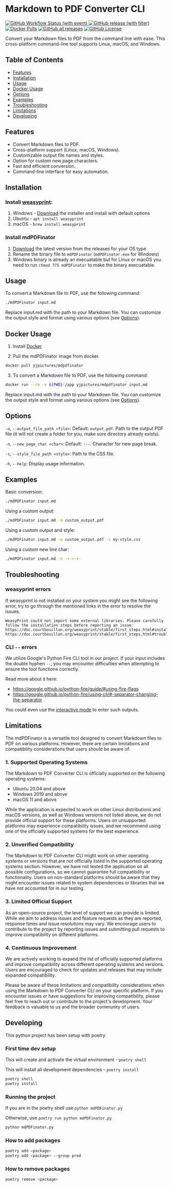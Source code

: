 # Markdown to PDF Converter CLI

[![GitHub Workflow Status (with event)](https://img.shields.io/github/actions/workflow/status/yjpictures/mdPDFinator/release-binaries.yml?logo=github&label=build%20and%20test)
](https://github.com/yjpictures/mdPDFinator)
[![GitHub release (with filter)](https://img.shields.io/github/v/release/yjpictures/mdPDFinator)
](https://github.com/yjpictures/mdPDFinator/releases/latest)
[![Docker Pulls](https://img.shields.io/docker/pulls/yjpictures/mdpdfinator?logo=docker)](https://hub.docker.com/r/yjpictures/mdpdfinator)
[![GitHub all releases](https://img.shields.io/github/downloads/yjpictures/mdPDFinator/total?logo=github)](https://github.com/yjpictures/mdPDFinator/releases)
[![GitHub License](https://img.shields.io/github/license/yjpictures/mdPDFinator)
](https://github.com/yjpictures/mdPDFinator/blob/master/LICENSE)

Convert your Markdown files to PDF from the command line with ease. This cross-platform command-line tool supports Linux, macOS, and Windows.



## Table of Contents

- [Features](#features)
- [Installation](#installation)
- [Usage](#usage)
- [Docker Usage](#docker-usage)
- [Options](#options)
- [Examples](#examples)
- [Troubleshooting](#troubleshooting)
- [Limitations](#limitations)
- [Developing](#developing)



## Features

- Convert Markdown files to PDF.
- Cross-platform support (Linux, macOS, Windows).
- Customizable output file names and styles.
- Option for custom new page characters.
- Fast and efficient conversion.
- Command-line interface for easy automation.



## Installation

### Install [weasyprint](https://doc.courtbouillon.org/weasyprint/stable/first_steps.html#installation):
1. Windows - [Download](https://github.com/tschoonj/GTK-for-Windows-Runtime-Environment-Installer/releases/latest) the installer and install with default options
1. Ubuntu - `apt install weasyprint`
1. macOS - `brew install weasyprint`



### Install mdPDFinator

1. [Download](https://github.com/yjpictures/mdPDFinator/releases/latest) the latest version from the releases for your OS type
1. Rename the binary file to `mdPDFinator` (`mdPDFinator.exe` for Windows)
1. Windows binary is already an execuatable but for Linux or macOS you need to run `chmod 775 mdPDFinator` to make the binary execuatable.



## Usage

To convert a Markdown file to PDF, use the following command:

```bash
./mdPDFinator input.md
```

Replace input.md with the path to your Markdown file. You can customize the output style and format using various options (see [Options](#options)).



## Docker Usage

1. Install [Docker](https://www.docker.com/)

2. Pull the mdPDFinator image from docker.
```bash
docker pull yjpictures/mdpdfinator
```

3. To convert a Markdown file to PDF, use the following command:
```bash
docker run --rm -v ${PWD}:/app yjpictures/mdpdfinator input.md
```

Replace input.md with the path to your Markdown file. You can customize the output style and format using various options (see [Options](#options)).



## Options

`-o`, `--output_file_path <file>`: Default: `output.pdf`. Path to the output PDF file (it will not create a folder for you, make sure directory already exists).

`-n`, `--new_page_char <char>`: Default: `---`. Character for new page break.

`-s`, `--style_file_path <style>`: Path to the CSS file.

`-h`, `--help`: Display usage information.



## Examples

Basic conversion:

```bash
./mdPDFinator input.md
```

Using a custom output:
```bash
./mdPDFinator input.md -o custom_output.pdf
```

Using a custom output and style:
```bash
./mdPDFinator input.md -o custom_output.pdf -s my-style.css
```

Using a custom new line char:
```bash
./mdPDFinator input.md -n -+-+-+-
```



## Troubleshooting

### weasyprint errors

If weasyprint is not installed on your system you might see the following error, try to go through the mentioned links in the error to resolve the issues.

```
WeasyPrint could not import some external libraries. Please carefully follow the installation steps before reporting an issue:
https://doc.courtbouillon.org/weasyprint/stable/first_steps.html#installation
https://doc.courtbouillon.org/weasyprint/stable/first_steps.html#troubleshooting 
```

### CLI `--` errors

We utilize Google's Python Fire CLI tool in our project. If your input includes the double hyphen `--`, you may encounter difficulties when attempting to ensure the tool functions correctly.

Read more about it here:
- https://google.github.io/python-fire/guide/#using-fire-flags
- https://google.github.io/python-fire/using-cli/#-separator-changing-the-separator

You could even use the [interactive mode](https://google.github.io/python-fire/using-cli/#-interactive-interactive-mode) to enter such outputs.



## Limitations

The mdPDFinator is a versatile tool designed to convert Markdown files to PDF on various platforms. However, there are certain limitations and compatibility considerations that users should be aware of:

### 1. Supported Operating Systems

The Markdown to PDF Converter CLI is officially supported on the following operating systems:
- Ubuntu 20.04 and above
- Windows 2019 and above
- macOS 11 and above

While the application is expected to work on other Linux distributions and macOS versions, as well as Windows versions not listed above, we do not provide official support for these platforms. Users on unsupported platforms may experience compatibility issues, and we recommend using one of the officially supported systems for the best experience.

### 2. Unverified Compatibility

The Markdown to PDF Converter CLI might work on other operating systems or versions that are not officially listed in the supported operating systems section. However, we have not tested the application on all possible configurations, so we cannot guarantee full compatibility or functionality. Users on non-standard platforms should be aware that they might encounter issues related to system dependencies or libraries that we have not accounted for in our testing.

### 3. Limited Official Support

As an open-source project, the level of support we can provide is limited. While we aim to address issues and feature requests as they are reported, response times and issue resolutions may vary. We encourage users to contribute to the project by reporting issues and submitting pull requests to improve compatibility on different platforms.

### 4. Continuous Improvement

We are actively working to expand the list of officially supported platforms and improve compatibility across different operating systems and versions. Users are encouraged to check for updates and releases that may include expanded compatibility.

Please be aware of these limitations and compatibility considerations when using the Markdown to PDF Converter CLI on your specific platform. If you encounter issues or have suggestions for improving compatibility, please feel free to reach out or contribute to the project's development. Your feedback is valuable to us and the broader community of users.



## Developing

This python project has been setup with poetry.

### First time dev setup

This will create and activate the virtual environment - `poetry shell`

This will install all development dependencies - `poetry install`

```bash
poetry shell
poetry install
```

### Running the project

If you are in the poetry shell use `python mdPDFinator.py`

Otherwise, use `poetry run python mdPDFinator.py`

```bash
python mdPDFinator.py
```

### How to add packages

```bash
poetry add <package>
poetry add <package> --group prod
```

### How to remove packages

```bash
poetry remove <package>
```
